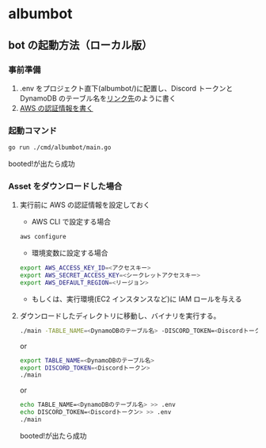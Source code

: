 # albumbot

## bot の起動方法（ローカル版）

### 事前準備

1. .env をプロジェクト直下(albumbot/)に配置し、Discord トークンと DynamoDB のテーブル名を[リンク先](https://discordapp.com/channels/252122237761486849/788388972825018368/891657884570619934)のように書く
1. [AWS の認証情報を書く](https://docs.aws.amazon.com/ja_jp/cli/latest/userguide/cli-configure-files.html)

### 起動コマンド

```sh
go run ./cmd/albumbot/main.go
```

booted!が出たら成功

### Asset をダウンロードした場合

1. 実行前に AWS の認証情報を設定しておく

   - AWS CLI で設定する場合

   ```sh
   aws configure
   ```

   - 環境変数に設定する場合

   ```sh
   export AWS_ACCESS_KEY_ID=<アクセスキー>
   export AWS_SECRET_ACCESS_KEY=<シークレットアクセスキー>
   export AWS_DEFAULT_REGION=<リージョン>
   ```

   - もしくは、実行環境(EC2 インスタンスなど)に IAM ロールを与える

1. ダウンロードしたディレクトリに移動し、バイナリを実行する。

   ```sh
   ./main -TABLE_NAME=<DynamoDBのテーブル名> -DISCORD_TOKEN=<Discordトークン>
   ```

   or

   ```sh
   export TABLE_NAME=<DynamoDBのテーブル名>
   export DISCORD_TOKEN=<Discordトークン>
   ./main
   ```

   or

   ```sh
   echo TABLE_NAME=<DynamoDBのテーブル名> >> .env
   echo DISCORD_TOKEN=<Discordトークン> >> .env
   ./main
   ```

   booted!が出たら成功
